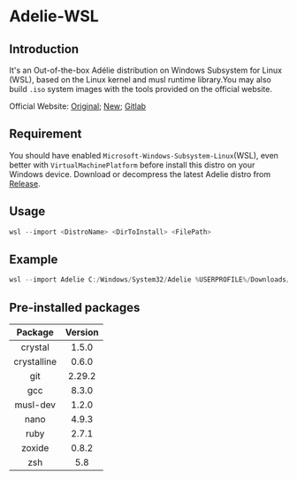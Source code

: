 # Adelie-WSL


## Introduction

It's an Out-of-the-box Adélie distribution on Windows Subsystem for Linux (WSL), based on the Linux kernel and musl runtime library.You may also build `.iso` system images with the tools provided on the official website.

Official Website: [Original](https://oldwww.adelielinux.org/); [New](https://www.adelielinux.org/); [Gitlab](https://git.adelielinux.org/adelie)

## Requirement

You should have enabled `Microsoft-Windows-Subsystem-Linux`(WSL), even better with `VirtualMachinePlatform` before install this distro on your Windows device.
Download or decompress the latest Adelie distro from [Release](https://github.com/18183883296/Adelie-WSL/releases).

## Usage

``` powershell
wsl --import <DistroName> <DirToInstall> <FilePath>
```

## Example

``` powershell
wsl --import Adelie C:/Windows/System32/Adelie %USERPROFILE%/Downloads/Adelie-x64-1.0-rc2.tgz
```

## Pre-installed packages

|   Package   | Version |
| :---------: | :-----: |
|   crystal   |  1.5.0  |
| crystalline |  0.6.0  |
|     git     | 2.29.2  |
|     gcc     |  8.3.0  |
|  musl-dev   |  1.2.0  |
|    nano     |  4.9.3  |
|    ruby     |  2.7.1  |
|   zoxide    |  0.8.2  |
|     zsh     |   5.8   |
